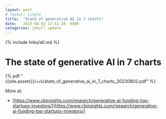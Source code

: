 ```yaml
---
layout: post
# layout: single
title:  "State of generative AI in 7 charts"
date:   2023-08-02 12:51:28 -0800
categories: jekyll update
---
```


{% include links/all.md %}

# The state of generative AI in 7 charts

 {% pdf "{{site.assets}}/+/s/state_of_generative_ai_in_7_charts_20230802.pdf" %}

 More at:
  * [https://www.cbinsights.com/research/generative-ai-funding-top-startups-investors/](https://www.cbinsights.com/research/generative-ai-funding-top-startups-investors/)

